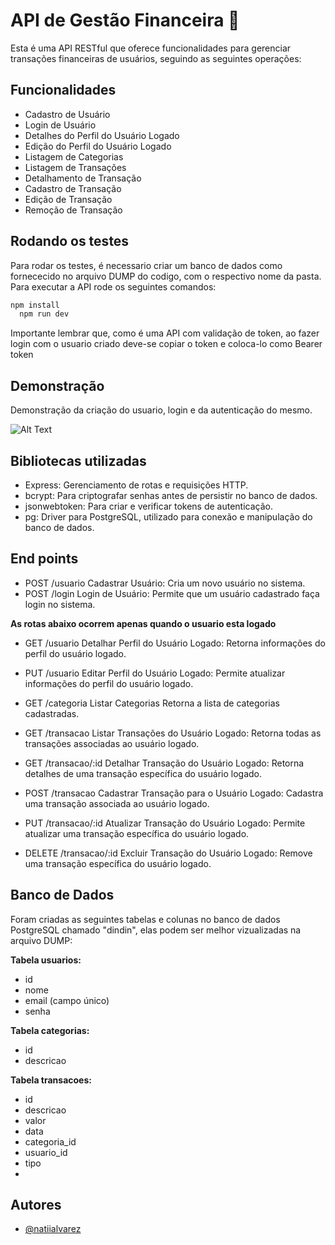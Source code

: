 
# API de Gestão Financeira 🏦

Esta é uma API RESTful que oferece funcionalidades para gerenciar transações financeiras de usuários, seguindo as seguintes operações:


## Funcionalidades

- Cadastro de Usuário
- Login de Usuário
- Detalhes do Perfil do Usuário Logado
- Edição do Perfil do Usuário Logado
- Listagem de Categorias
- Listagem de Transações
- Detalhamento de Transação
- Cadastro de Transação
- Edição de Transação
- Remoção de Transação
## Rodando os testes

Para rodar os testes, é necessario criar um banco de dados como fornececido no arquivo DUMP do codigo, com o respectivo nome da pasta.
Para executar a API rode os seguintes comandos:

```bash
npm install
  npm run dev
```
Importante lembrar que, como é uma API com validação de token, ao fazer login com o usuario criado deve-se copiar o token e coloca-lo como Bearer token


## Demonstração

Demonstração da criação do usuario, login e da autenticação do mesmo.

![Alt Text](https://media.giphy.com/media/v1.Y2lkPTc5MGI3NjExbGtveHBmeGwxZmVkbWdudTNrc21ya3NmdWtxb3NoNzJ5dGJkN3psOSZlcD12MV9pbnRlcm5hbF9naWZfYnlfaWQmY3Q9Zw/FZHK3dYtQ0qgZ6r3Og/giphy.gif)

## Bibliotecas utilizadas
- Express: Gerenciamento de rotas e requisições HTTP.
- bcrypt: Para criptografar senhas antes de persistir no banco de dados.
- jsonwebtoken: Para criar e verificar tokens de autenticação.
- pg: Driver para PostgreSQL, utilizado para conexão e manipulação do banco de dados.

## End points
- POST /usuario
Cadastrar Usuário:
Cria um novo usuário no sistema.
- POST /login
Login de Usuário:
Permite que um usuário cadastrado faça login no sistema.

**As rotas abaixo ocorrem apenas quando o usuario esta logado**
- GET /usuario
Detalhar Perfil do Usuário Logado:
Retorna informações do perfil do usuário logado.
- PUT /usuario
Editar Perfil do Usuário Logado:
Permite atualizar informações do perfil do usuário logado.

- GET /categoria 
Listar Categorias
Retorna a lista de categorias cadastradas.

- GET /transacao
Listar Transações do Usuário Logado:
Retorna todas as transações associadas ao usuário logado.

- GET /transacao/:id 
Detalhar Transação do Usuário Logado:
Retorna detalhes de uma transação específica do usuário logado.

- POST /transacao
Cadastrar Transação para o Usuário Logado:
Cadastra uma transação associada ao usuário logado.

- PUT /transacao/:id
Atualizar Transação do Usuário Logado:
Permite atualizar uma transação específica do usuário logado.

- DELETE /transacao/:id
Excluir Transação do Usuário Logado:
Remove uma transação específica do usuário logado.
## Banco de Dados
Foram criadas as seguintes tabelas e colunas no banco de dados PostgreSQL chamado "dindin", elas podem ser melhor vizualizadas na arquivo DUMP:

**Tabela usuarios:**
- id
- nome
- email (campo único)
- senha
  
**Tabela categorias:**
- id
- descricao
  
**Tabela transacoes:**
- id
- descricao
- valor
- data
- categoria_id
- usuario_id
- tipo
- 
## Autores

- [@natiialvarez](https://github.com/natiialvarez)

